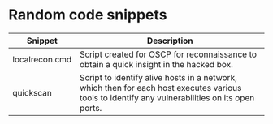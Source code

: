 # Random code snippets

| Snippet          | Description                                                                              |
| ---------------- | ---------------------------------------------------------------------------------------- |
| localrecon.cmd   | Script created for OSCP for reconnaissance to obtain a quick insight in the hacked box.  |
| quickscan        | Script to identify alive hosts in a network, which then for each host executes various tools to identify any vulnerabilities on its open ports. |

